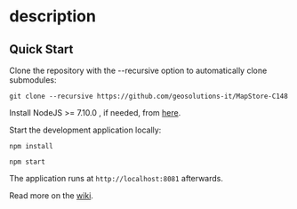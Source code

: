 description
==========

Quick Start
------------

Clone the repository with the --recursive option to automatically clone submodules:

`git clone --recursive https://github.com/geosolutions-it/MapStore-C148`

Install NodeJS >= 7.10.0 , if needed, from [here](https://nodejs.org/en/download/releases/).

Start the development application locally:

`npm install`

`npm start`

The application runs at `http://localhost:8081` afterwards.

Read more on the [wiki](https://github.com/geosolutions-it/MapStore-C148/wiki).
